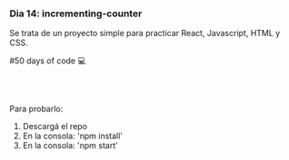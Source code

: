 ### Dia 14: incrementing-counter

Se trata de un proyecto simple para practicar React, Javascript, HTML y CSS.


#50 days of code 💻

<br></br>


Para probarlo:
1. Descargá el repo
2. En la consola: 'npm install'
3. En la consola: 'npm start'

<br></br>